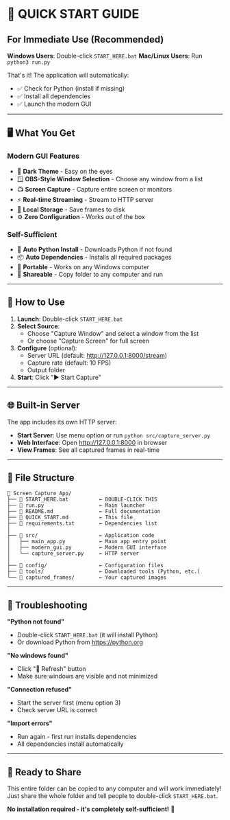 # 🚀 QUICK START GUIDE

## For Immediate Use (Recommended)

**Windows Users**: Double-click `START_HERE.bat` 
**Mac/Linux Users**: Run `python3 run.py`

That's it! The application will automatically:
- ✅ Check for Python (install if missing)
- ✅ Install all dependencies 
- ✅ Launch the modern GUI

---

## 🖥️ What You Get

### Modern GUI Features
- 🌙 **Dark Theme** - Easy on the eyes
- 🪟 **OBS-Style Window Selection** - Choose any window from a list
- 📺 **Screen Capture** - Capture entire screen or monitors  
- ⚡ **Real-time Streaming** - Stream to HTTP server
- 💾 **Local Storage** - Save frames to disk
- ⚙️ **Zero Configuration** - Works out of the box

### Self-Sufficient
- 🐍 **Auto Python Install** - Downloads Python if not found
- 📦 **Auto Dependencies** - Installs all required packages
- 🔄 **Portable** - Works on any Windows computer
- 💼 **Shareable** - Copy folder to any computer and run

---

## 🎯 How to Use

1. **Launch**: Double-click `START_HERE.bat`
2. **Select Source**: 
   - Choose "Capture Window" and select a window from the list
   - Or choose "Capture Screen" for full screen
3. **Configure** (optional):
   - Server URL (default: http://127.0.0.1:8000/stream)
   - Capture rate (default: 10 FPS)
   - Output folder
4. **Start**: Click "▶️ Start Capture"

---

## 🌐 Built-in Server

The app includes its own HTTP server:
- **Start Server**: Use menu option or run `python src/capture_server.py`
- **Web Interface**: Open http://127.0.0.1:8000 in browser
- **View Frames**: See all captured frames in real-time

---

## 📁 File Structure

```
📁 Screen Capture App/
├── 🚀 START_HERE.bat          ← DOUBLE-CLICK THIS
├── 🚀 run.py                  ← Main launcher  
├── 📖 README.md               ← Full documentation
├── 📖 QUICK_START.md          ← This file
├── 📄 requirements.txt        ← Dependencies list
│
├── 📁 src/                    ← Application code
│   ├── main_app.py           ← Main app entry point
│   ├── modern_gui.py         ← Modern GUI interface  
│   └── capture_server.py     ← HTTP server
│
├── 📁 config/                 ← Configuration files
├── 📁 tools/                  ← Downloaded tools (Python, etc.)
└── 📁 captured_frames/        ← Your captured images
```

---

## 🔧 Troubleshooting

**"Python not found"**
- Double-click `START_HERE.bat` (it will install Python)
- Or download Python from https://python.org

**"No windows found"**  
- Click "🔄 Refresh" button
- Make sure windows are visible and not minimized

**"Connection refused"**
- Start the server first (menu option 3)
- Check server URL is correct

**"Import errors"**
- Run again - first run installs dependencies
- All dependencies install automatically

---

## 🎉 Ready to Share

This entire folder can be copied to any computer and will work immediately!
Just share the whole folder and tell people to double-click `START_HERE.bat`.

**No installation required - it's completely self-sufficient!** 🚀
